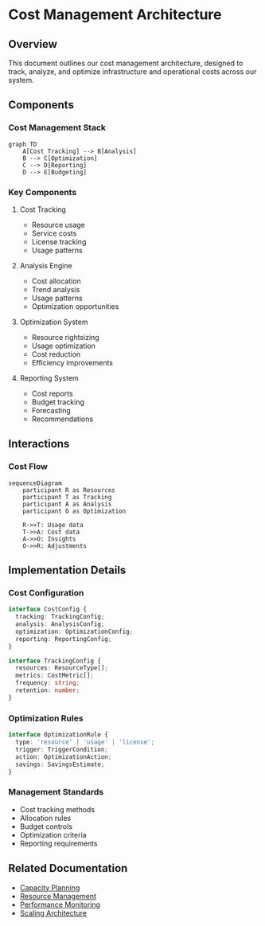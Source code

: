 # Cost Management Architecture

## Overview

This document outlines our cost management architecture, designed to track, analyze, and optimize infrastructure and operational costs across our system.

## Components

### Cost Management Stack
```mermaid
graph TD
    A[Cost Tracking] --> B[Analysis]
    B --> C[Optimization]
    C --> D[Reporting]
    D --> E[Budgeting]
```

### Key Components
1. Cost Tracking
   - Resource usage
   - Service costs
   - License tracking
   - Usage patterns

2. Analysis Engine
   - Cost allocation
   - Trend analysis
   - Usage patterns
   - Optimization opportunities

3. Optimization System
   - Resource rightsizing
   - Usage optimization
   - Cost reduction
   - Efficiency improvements

4. Reporting System
   - Cost reports
   - Budget tracking
   - Forecasting
   - Recommendations

## Interactions

### Cost Flow
```mermaid
sequenceDiagram
    participant R as Resources
    participant T as Tracking
    participant A as Analysis
    participant O as Optimization
    
    R->>T: Usage data
    T->>A: Cost data
    A->>O: Insights
    O->>R: Adjustments
```

## Implementation Details

### Cost Configuration
```typescript
interface CostConfig {
  tracking: TrackingConfig;
  analysis: AnalysisConfig;
  optimization: OptimizationConfig;
  reporting: ReportingConfig;
}

interface TrackingConfig {
  resources: ResourceType[];
  metrics: CostMetric[];
  frequency: string;
  retention: number;
}
```

### Optimization Rules
```typescript
interface OptimizationRule {
  type: 'resource' | 'usage' | 'license';
  trigger: TriggerCondition;
  action: OptimizationAction;
  savings: SavingsEstimate;
}
```

### Management Standards
- Cost tracking methods
- Allocation rules
- Budget controls
- Optimization criteria
- Reporting requirements

## Related Documentation
- [Capacity Planning](./capacity-planning.md)
- [Resource Management](./resource-management.md)
- [Performance Monitoring](./performance-monitoring.md)
- [Scaling Architecture](./scaling.md)
